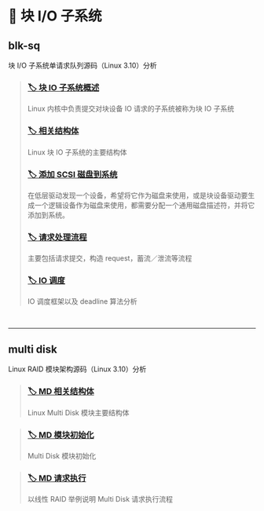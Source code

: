 # 🧱 块 I/O 子系统

## blk-sq

块 I/O 子系统单请求队列源码（Linux 3.10）分析

> ### [🏷️ 块 IO 子系统概述](posts/块IO子系统/blk-sq/概述.md)
>
> Linux 内核中负责提交对块设备 IO 请求的子系统被称为块 IO 子系统
>
> ### [🏷️ 相关结构体](posts/块IO子系统/blk-sq/相关结构体.md)
>
> Linux 块 IO 子系统的主要结构体
>
> ### [🏷️ 添加 SCSI 磁盘到系统](posts/块IO子系统/blk-sq/添加磁盘.md)
>
> 在低层驱动发现一个设备，希望将它作为磁盘来使用，或是块设备驱动要生成一个逻辑设备作为磁盘来使用，都需要分配一个通用磁盘描述符，并将它添加到系统。
>
> ### [🏷️ 请求处理流程](posts/块IO子系统/blk-sq/请求处理.md)
>
> 主要包括请求提交，构造 request，蓄流／泄流等流程
>
> ### [🏷️ IO 调度](posts/块IO子系统/blk-sq/IO调度.md)
>
> IO 调度框架以及 deadline 算法分析

​	

---

## multi disk

Linux RAID 模块架构源码（Linux 3.10）分析

>   ### [🏷️ MD 相关结构体](posts/块IO子系统/multi-disk/1-MD相关结构体.md)
>
>   Linux Multi Disk 模块主要结构体

>   ### [🏷️ MD 模块初始化](posts/块IO子系统/multi-disk/2-MD模块初始化.md)
>
>   Multi Disk 模块初始化

>   ### [🏷️ MD 请求执行](posts/块IO子系统/multi-disk/3-MD请求执行.md)
>
>   以线性 RAID 举例说明 Multi Disk 请求执行流程





